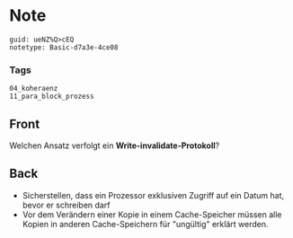 # Note
```
guid: ueNZ%Q>cEQ
notetype: Basic-d7a3e-4ce08
```

### Tags
```
04_koheraenz
11_para_block_prozess
```

## Front
Welchen Ansatz verfolgt ein <b>Write-invalidate-Protokoll</b>?

## Back
<ul>
  <li>Sicherstellen, dass ein Prozessor exklusiven Zugriff auf ein
  Datum hat, bevor er schreiben darf
  <li>Vor dem Verändern einer Kopie in einem Cache-Speicher müssen
  alle Kopien in anderen Cache-Speichern für "ungültig" erklärt
  werden.
</ul>
